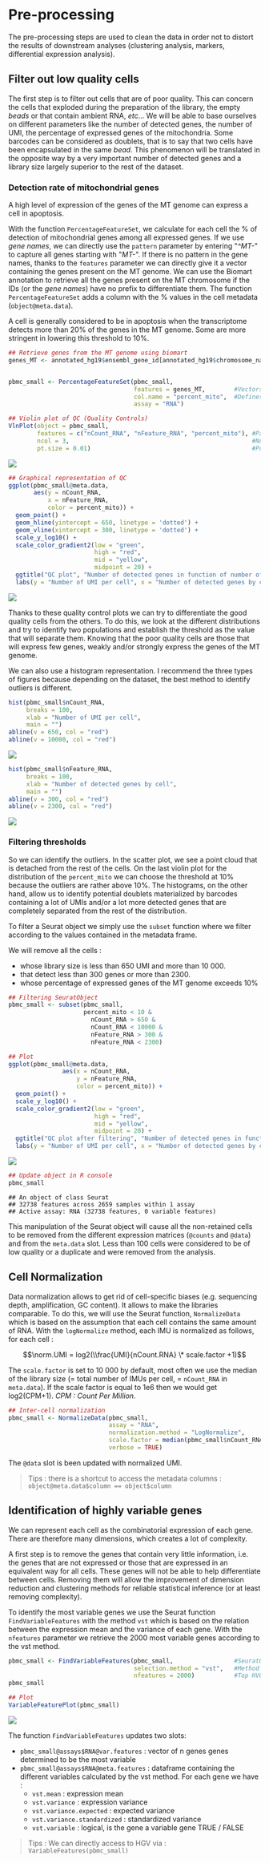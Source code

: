 # Pre-processing

The pre-processing steps are used to clean the data in order not to distort
the results of downstream analyses (clustering analysis, markers, differential
expression analysis).

## Filter out low quality cells

The first step is to filter out cells that are of poor quality. This can
concern the cells that exploded during the preparation of the library,
the empty *beads* or that contain ambient RNA, *etc*... We will be able
to base ourselves on different parameters like the number of detected genes,
the number of UMI, the percentage of expressed genes of the mitochondria.
Some barcodes can be considered as doublets, that is to say that two cells
have been encapsulated in the same *bead*. This phenomenon will be translated
in the opposite way by a very important number of detected genes and a library
size largely superior to the rest of the dataset.

### Detection rate of mitochondrial genes

A high level of expression of the genes of the MT genome can express a
cell in apoptosis.  

With the function `PercentageFeatureSet`, we calculate for each cell the %
of detection of mitochondrial genes among all expressed genes. If we use
*gene names*, we can directly use the `pattern` parameter by entering
"*^MT-*" to capture all genes starting with "*MT-*". If there is no pattern
in the gene names, thanks to the `features` parameter we can directly give
it a vector containing the genes present on the MT genome. We can use the
Biomart annotation to retrieve all the genes present on the MT chromosome
if the IDs (or the *gene names*) have no prefix to differentiate them. The
function `PercentageFeatureSet` adds a column with the % values in the cell
metadata (`object@meta.data`).

A cell is generally considered to be in apoptosis when the transcriptome
detects more than 20% of the genes in the MT genome. Some are more stringent
in lowering this threshold to 10%.  

``` r
## Retrieve genes from the MT genome using biomart
genes_MT <- annotated_hg19$ensembl_gene_id[annotated_hg19$chromosome_name == "MT"]


pbmc_small <- PercentageFeatureSet(pbmc_small,
                                   features = genes_MT,        #Vectors of gene names present on the MT genome
                                   col.name = "percent_mito",  #Defines the name of the new column generated in the metadata of the Seurat object
                                   assay = "RNA")

## Violin plot of QC (Quality Controls)
VlnPlot(object = pbmc_small,
        features = c("nCount_RNA", "nFeature_RNA", "percent_mito"), #Parameters to plot (either gene expression or continuous variable in cell metadata)
        ncol = 3,                                                   #Number of columns if several figures are to be ploted
        pt.size = 0.01)                                             #Point size
```

<img src="../images/MitoGenes-1.png" style="display: block; margin: auto;" />

``` r
## Graphical representation of QC
ggplot(pbmc_small@meta.data,
       aes(y = nCount_RNA,
           x = nFeature_RNA,
           color = percent_mito)) +
  geom_point() +
  geom_hline(yintercept = 650, linetype = 'dotted') +
  geom_vline(xintercept = 300, linetype = 'dotted') +
  scale_y_log10() +
  scale_color_gradient2(low = "green",
                        high = "red",
                        mid = "yellow",
                        midpoint = 20) +
  ggtitle("QC plot", "Number of detected genes in function of number of UMI")+
  labs(y = "Number of UMI per cell", x = "Number of detected genes by cell")
```

<img src="../images/MitoGenes-2.png" style="display: block; margin: auto;" />

Thanks to these quality control plots we can try to differentiate the good
quality cells from the others. To do this, we look at the different
distributions and try to identify two populations and establish the
threshold as the value that will separate them. Knowing that the poor
quality cells are those that will express few genes, weakly and/or strongly
express the genes of the MT genome.  


We can also use a histogram representation. I recommend the three types of
figures because depending on the dataset, the best method to identify
outliers is different.

``` r
hist(pbmc_small$nCount_RNA,
     breaks = 100,
     xlab = "Number of UMI per cell",
     main = "")
abline(v = 650, col = "red")
abline(v = 10000, col = "red")
```

<img src="../images/histQC-1.png" style="display: block; margin: auto;" />

``` r
hist(pbmc_small$nFeature_RNA,
     breaks = 100,
     xlab = "Number of detected genes by cell",
     main = "")
abline(v = 300, col = "red")
abline(v = 2300, col = "red")
```

<img src="../images/histQC-2.png" style="display: block; margin: auto;" />

### Filtering thresholds

So we can identify the outliers. In the scatter plot, we see a point cloud
that is detached from the rest of the cells. On the last violin plot for
the distribution of the `percent_mito` we can choose the threshold at 10%
because the outliers are rather above 10%. The histograms, on the other hand,
allow us to identify potential doublets materialized by barcodes containing
a lot of UMIs and/or a lot more detected genes that are completely separated
from the rest of the distribution.

To filter a Seurat object we simply use the `subset` function where we filter
according to the values contained in the metadata frame.

We will remove all the cells :

- whose library size is less than 650 UMI and more than 10 000.
- that detect less than 300 genes or more than 2300.
- whose percentage of expressed genes of the MT genome exceeds 10%

``` r
## Filtering SeuratObject
pbmc_small <- subset(pbmc_small,
                     percent_mito < 10 &
                       nCount_RNA > 650 &
                       nCount_RNA < 10000 &
                       nFeature_RNA > 300 &
                       nFeature_RNA < 2300)

## Plot
ggplot(pbmc_small@meta.data,
               aes(x = nCount_RNA,
                   y = nFeature_RNA,
                   color = percent_mito)) +
  geom_point() +
  scale_y_log10() +
  scale_color_gradient2(low = "green",
                        high = "red",
                        mid = "yellow",
                        midpoint = 20) +
  ggtitle("QC plot after filtering", "Number of detected genes in function of number of UMI")+
  labs(y = "Number of UMI per cell", x = "Number of detected genes by cell")
```

<img src="../images/QCFilter-1.png" style="display: block; margin: auto;" />

``` r
## Update object in R console
pbmc_small
```

    ## An object of class Seurat
    ## 32738 features across 2659 samples within 1 assay
    ## Active assay: RNA (32738 features, 0 variable features)

This manipulation of the Seurat object will cause all the non-retained
cells to be removed from the different expression matrices (`@counts`
and `@data`) and from the `meta.data` slot. Less than 100 cells were
considered to be of low quality or a duplicate and were removed from
the analysis.

## Cell Normalization

Data normalization allows to get rid of cell-specific biases
(e.g. sequencing depth, amplification, GC content). It allows to make
the libraries comparable. To do this, we will use the Seurat function,
`NormalizeData` which is based on the assumption that each cell contains
the same amount of RNA. With the `logNormalize` method, each IMU is
normalized as follows, for each cell :

$$\norm.UMI = log2(\\frac{UMI}{nCount.RNA} \* scale.factor +1)$$

The `scale.factor` is set to 10 000 by default, most often we use the
median of the library size (= total number of IMUs per cell, = `nCount_RNA`
in `meta.data`). If the scale factor is equal to 1e6 then we would get
log2(CPM+1). *CPM : Count Per Million*.

``` r
## Inter-cell normalization
pbmc_small <- NormalizeData(pbmc_small,                                   #SeuratObject
                            assay = "RNA",                                #Assay to use
                            normalization.method = "LogNormalize",        #Normalization method
                            scale.factor = median(pbmc_small$nCount_RNA), #Scale factor
                            verbose = TRUE)
```

The `@data` slot is been updated with normalized UMI.

> Tips : there is a shortcut to access the metadata columns :
> `object@meta.data$column == object$column`

## Identification of highly variable genes

We can represent each cell as the combinatorial expression of each gene.
There are therefore many dimensions, which creates a lot of complexity.   

A first step is to remove the genes that contain very little information,
i.e. the genes that are not expressed or those that are expressed in an
equivalent way for all cells. These genes will not be able to help
differentiate between cells. Removing them will allow the improvement of
dimension reduction and clustering methods for reliable statistical
inference (or at least removing complexity).

To identify the most variable genes we use the Seurat function
`FindVariableFeatures` with the method `vst` which is based on the
relation between the expression mean and the variance of each gene.
With the `nfeatures` parameter we retrieve the 2000 most variable genes
according to the vst method.

``` r
pbmc_small <- FindVariableFeatures(pbmc_small,                 #SeuratObject
                                   selection.method = "vst",   #Method
                                   nfeatures = 2000)           #Top HVG (Highly Variable Gene), default value
pbmc_small

## Plot
VariableFeaturePlot(pbmc_small)
```

<img src="../images/VariableFeature-1.png" style="display: block; margin: auto;" />

The function `FindVariableFeatures` updates two slots:

- `pbmc_small@assays$RNA@var.features` : vector of n genes
    genes determined to be the most variable
- `pbmc_small@assays$RNA@meta.features` : dataframe containing the different
  variables calculated by the vst method. For each gene we have :
    - `vst.mean` : expression mean
    - `vst.variance` : expression variance
    - `vst.variance.expected` : expected variance
    - `vst.variance.standardized` : standardized variance
    - `vst.variable` : logical, is the gene a variable gene TRUE / FALSE

> Tips : We can directly access to HGV via : `VariableFeatures(pbmc_small)`
